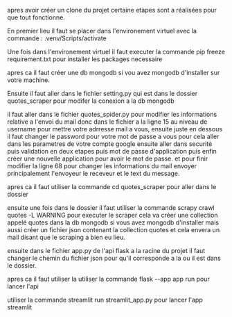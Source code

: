 apres avoir créer un clone du projet certaine etapes sont a réalisées pour que tout fonctionne.

En premier lieu il faut se placer dans l'environement virtuel avec la commande : .venv/Scripts/activate

Une fois dans l'environement virtuel il faut executer la commande pip freeze requirement.txt pour installer les packages necessaire

apres ca il faut créer une db mongodb si vou avez mongodb d'installer sur votre machine.

Ensuite il faut aller dans le fichier setting.py qui est dans le dossier quotes_scraper pour modifer la conexion a la db mongodb

il faut aller dans le fichier quotes_spider.py pour modifier les informations relative a l'envoi du mail donc dans le fichier a la ligne 15 au niveau de username pour mettre votre adrresse mail a vous, ensuite juste en dessous il faut changer le password pour votre mot de passe a vous pour cela aller dans les parametres de votre compte google ensuite aller dans securité puis validation en deux etapes puis mot de passe d'application puis enfin créer une nouvelle application pour avoir le mot de passe. et pour finir modifier la ligne 68 pour changer les informations du mail envoyer principalement l'envoyeur le receveur et le text du message.

apres ca il faut utiliser la commande cd quotes_scraper pour aller dans le dossier

ensuite une fois dans le dossier il faut utiliser la commande scrapy crawl quotes -L WARNING pour executer le scraper cela va créer une collection appelé quotes dans la db mongodb si vous avez mongodb d'installer mais aussi créer un fichier json contenant la collection quotes et cela envera un mail disant que le scraping a bien eu lieu.

ensuite dans le fichier app.py de l'api flask a la racine du projet il faut changer le chemin du fichier json pour qu'il corresponde a la ou il est dans le dossier.

apres ca il faut utiliser la utiliser la commande flask --app app run pour lancer l'api

utiliser la commande streamlit run streamlit_app.py pour lancer l'app streamlit